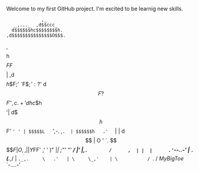Welcome to my first GitHub project.
I'm excited to be learnig new skills.
                 
                 ,_
       _,..._  ,d$$ccc_
      d$$$$$$hc$$$$$$$$h.
    ,d$$$$$$$$$$$$$$$O$$$.
   ,$$$$h$$$$$FF$$$$$$$$$|
  ,d$$$$$h$$F;' `F$$;':?$'
  d$$F?$$$F'      ',c. +'
 d$$h     c$$h    $$$$'|
d$$$h    $$F'     `' ' |
$$$$$L   `',-.    ,`.  |
$$$$$$h   .'  `      | |
d$$$$$$   |        O ' `.
 $$$$$F   | O  , __. , | |
  Y$FF'      ,' '  )"  |_|
  ;"'      "'   __/    |'
 |,`.        /      ,  |
 |  |      .'`--..-'   |
 `. `       (.___,/    |
   `._,.     \   .'   |
        \     \_,'    |
         \           /
          `.        /
*MyBigToe*  `-....-'

